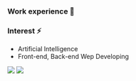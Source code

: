 ### Work experience 👋
### Interest ⚡
- Artificial Intelligence
- Front-end, Back-end Wep Developing
<img src="https://img.shields.io/github/followers/softcau?style=social">
<a href="https://hits.seeyoufarm.com"><img src="https://hits.seeyoufarm.com/api/count/incr/badge.svg?url=https%3A%2F%2Fgithub.com%2Fsoftcau%2Fhit-counter&count_bg=%23AD3DC8&title_bg=%23555555&icon=&icon_color=%23E7E7E7&title=hits&edge_flat=false"/></a>
<!--
**softcau/softcau** is a ✨ _special_ ✨ repository because its `README.md` (this file) appears on your GitHub profile.

Here are some ideas to get you started:

- 🔭 I’m currently working on ...
- 🌱 I’m currently learning ...
- 👯 I’m looking to collaborate on ...
- 🤔 I’m looking for help with ...
- 💬 Ask me about ...
- 📫 How to reach me: ...
- 😄 Pronouns: ...
- ⚡ Fun fact: ...
-->
